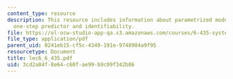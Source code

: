 ```yaml
---
content_type: resource
description: This resource includes information about parametrized model structures,
  one-step predictor and identifiability.
file: https://ol-ocw-studio-app-qa.s3.amazonaws.com/courses/6-435-system-identification-spring-2005/3cd2a84f8e64c60fae99b9c09f342b86_lec6_6_435.pdf
file_type: application/pdf
parent_uid: 0241eb15-cf5c-4349-191e-9748904a9f95
resourcetype: Document
title: lec6_6_435.pdf
uid: 3cd2a84f-8e64-c60f-ae99-b9c09f342b86
---
```

